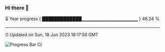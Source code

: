 ### Hi there 👋

⏳ Year progress { █████████████▁▁▁▁▁▁▁▁▁▁▁▁▁▁▁▁▁ } 46.24 %

---

⏰ Updated on Sun, 18 Jun 2023 18:17:56 GMT

![Progress Bar CI](https://github.com/liununu/liununu/workflows/Progress%20Bar%20CI/badge.svg)
